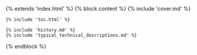 {% extends 'index.html' %}
{% block content %}
    {% include 'cover.md' %}
    
    {% include 'toc.html' %}

    {% include 'history.md' %}
    {% include 'typical_technical_descriptions.md' %}
{% endblock %}

